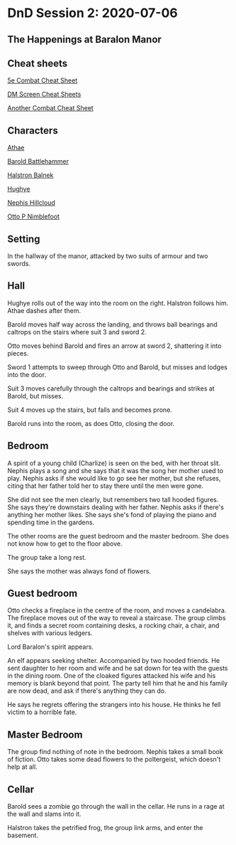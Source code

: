 # DnD Session 2: 2020-07-06
## The Happenings at Baralon Manor

## Cheat sheets

[5e Combat Cheat Sheet](https://github.com/ahumph/DnD-ISO/blob/master/5E%20Quick%20Reference%20Sheet%20v2.pdf)

[DM Screen Cheat Sheets](https://imgur.com/a/Dw9hp)

[Another Combat Cheat Sheet](https://i.redd.it/2esg4fs2c1541.png)

## Characters

[Athae](https://www.dndbeyond.com/characters/29656294)

[Barold Battlehammer](https://www.dndbeyond.com/characters/29656199)

[Halstron Balnek](https://www.dndbeyond.com/characters/29656273)

[Hughye](https://www.dndbeyond.com/characters/29656504)

[Nephis Hillcloud](https://www.dndbeyond.com/characters/29656304)

[Otto P Nimblefoot](https://www.dndbeyond.com/profile/ah309/characters/29371225)

## Setting

In the hallway of the manor, attacked by two suits of armour and two swords.

## Hall

Hughye rolls out of the way into the room on the right. Halstron follows him. Athae dashes after them.

Barold moves half way across the landing, and throws ball bearings and caltrops on the stairs where suit 3 and sword 2.

Otto moves behind Barold and fires an arrow at sword 2, shattering it into pieces.

Sword 1 attempts to sweep through Otto and Barold, but misses and lodges into the door.

Suit 3 moves carefully through the caltrops and bearings and strikes at Barold, but misses.

Suit 4 moves up the stairs, but falls and becomes prone.

Barold runs into the room, as does Otto, closing the door.

## Bedroom

A spirit of a young child (Charlize) is seen on the bed, with her throat slit. Nephis plays a song and she says that it was the song her mother used to play. Nephis asks if she would like to go see her mother, but she refuses, citing that her father told her to stay there until the men were gone.

She did not see the men clearly, but remembers two tall hooded figures. She says they're downstairs dealing with her father. Nephis asks if there's anything her mother likes. She says she's fond of playing the piano and spending time in the gardens.

The other rooms are the guest bedroom and the master bedroom. She does not know how to get to the floor above.

The group take a long rest.

She says the mother was always fond of flowers.

## Guest bedroom

Otto checks a fireplace in the centre of the room, and moves a candelabra. The fireplace moves out of the way to reveal a staircase. The group climbs it, and finds a secret room containing desks, a rocking chair, a chair, and shelves with various ledgers.

Lord Baralon's spirit appears.

An elf appears seeking shelter. Accompanied by two hooded friends. He sent daughter to her room and wife and he sat down for tea with the guests in the dining room. One of the cloaked figures attacked his wife and his memory is blank beyond that point. The party tell him that he and his family are now dead, and ask if there's anything they can do.

He says he regrets offering the strangers into his house. He thinks he fell victim to a horrible fate.

## Master Bedroom

The group find nothing of note in the bedroom. Nephis takes a small book of fiction. Otto takes some dead flowers to the poltergeist, which doesn't help at all.

## Cellar

Barold sees a zombie go through the wall in the cellar. He runs in a rage at the wall and slams into it.

Halstron takes the petrified frog, the group link arms, and enter the basement.